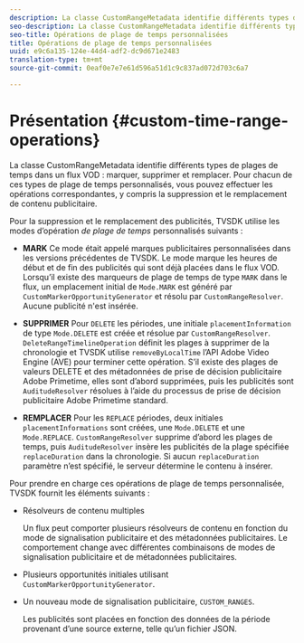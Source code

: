 ```yaml
---
description: La classe CustomRangeMetadata identifie différents types de plages de temps dans un flux VOD, marqué, supprimé et remplacé. Pour chacun de ces types de plage de temps personnalisés, vous pouvez effectuer les opérations correspondantes, y compris la suppression et le remplacement de contenu publicitaire.
seo-description: La classe CustomRangeMetadata identifie différents types de plages de temps dans un flux VOD, marqué, supprimé et remplacé. Pour chacun de ces types de plage de temps personnalisés, vous pouvez effectuer les opérations correspondantes, y compris la suppression et le remplacement de contenu publicitaire.
seo-title: Opérations de plage de temps personnalisées
title: Opérations de plage de temps personnalisées
uuid: e9c6a135-124e-44d4-adf2-dc9d671e2483
translation-type: tm+mt
source-git-commit: 0eaf0e7e7e61d596a51d1c9c837ad072d703c6a7

---
```



# Présentation {#custom-time-range-operations}

La classe CustomRangeMetadata identifie différents types de plages de temps dans un flux VOD : marquer, supprimer et remplacer. Pour chacun de ces types de plage de temps personnalisés, vous pouvez effectuer les opérations correspondantes, y compris la suppression et le remplacement de contenu publicitaire.

<!--<a id="section_1323C0BAC259424C85A6ACFB48FE77EC"></a>-->

Pour la suppression et le remplacement des publicités, TVSDK utilise les modes d’opération *de plage de temps* personnalisés suivants :

* **MARK** Ce mode était appelé marques publicitaires personnalisées dans les versions précédentes de TVSDK. Le mode marque les heures de début et de fin des publicités qui sont déjà placées dans le flux VOD. Lorsqu’il existe des marqueurs de plage de temps de type `MARK` dans le flux, un emplacement initial de `Mode.MARK` est généré par `CustomMarkerOpportunityGenerator` et résolu par `CustomRangeResolver`. Aucune publicité n&#39;est insérée.

* **SUPPRIMER** Pour `DELETE` les périodes, une initiale `placementInformation` de type `Mode.DELETE` est créée et résolue par `CustomRangeResolver`. `DeleteRangeTimelineOperation` définit les plages à supprimer de la chronologie et TVSDK utilise `removeByLocalTime` l’API Adobe Video Engine (AVE) pour terminer cette opération. S’il existe des plages de valeurs DELETE et des métadonnées de prise de décision publicitaire Adobe Primetime, elles sont d’abord supprimées, puis les publicités sont `AuditudeResolver` résolues à l’aide du processus de prise de décision publicitaire Adobe Primetime standard.

* **REMPLACER** Pour les `REPLACE` périodes, deux initiales `placementInformations` sont créées, une `Mode.DELETE` et une `Mode.REPLACE`. `CustomRangeResolver` supprime d’abord les plages de temps, puis `AuditudeResolver` insère les publicités de la plage spécifiée `replaceDuration` dans la chronologie. Si aucun `replaceDuration` paramètre n’est spécifié, le serveur détermine le contenu à insérer.

Pour prendre en charge ces opérations de plage de temps personnalisée, TVSDK fournit les éléments suivants :

* Résolveurs de contenu multiples

   Un flux peut comporter plusieurs résolveurs de contenu en fonction du mode de signalisation publicitaire et des métadonnées publicitaires. Le comportement change avec différentes combinaisons de modes de signalisation publicitaire et de métadonnées publicitaires.
* Plusieurs opportunités initiales utilisant `CustomMarkerOpportunityGenerator`.
* Un nouveau mode de signalisation publicitaire, `CUSTOM_RANGES`.

   Les publicités sont placées en fonction des données de la période provenant d’une source externe, telle qu’un fichier JSON.

